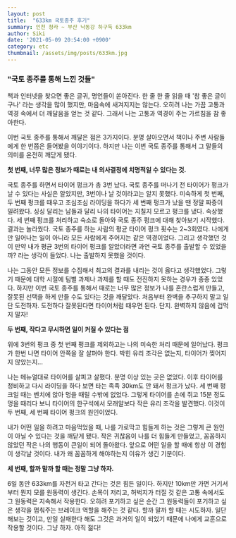 ```yaml
---
layout: post
title:  "633km 국토종주 후기"
summary: 인천 청라 ~ 부산 낙동강 하구둑 633km
author: Siki 
date: '2021-05-09 20:54:00 +0900'
category: etc
thumbnail: /assets/img/posts/633km.jpg
---
```

### "국토 종주를 통해 느낀 것들"



책과 인터넷을 찾으면 좋은 글귀, 명언들이 쏟아진다. 한 줄 한 줄 읽을 때 '참 좋은 글이구나' 라는 생각을 많이 했지만, 마음속에 새겨지지는 않는다. 오히려 나는 가끔 고통과 역경 속에서 더 깨달음을 얻는 것 같다. 그래서 나는 고통과 역경이 주는 가르침을 참 좋아한다.

이번 국토 종주를 통해서 깨달은 점은 3가지이다. 분명 살아오면서 책이나 주변 사람들에게 한 번쯤은 들어봤을 이야기이다. 하지만 나는 이번 국토 종주를 통해서 그 말들의 의미를 온전히 깨닫게 됐다.





**첫 번째, 너무 많은 정보가 때로는 내 의사결정에 치명적일 수 있다는 것.**

국토 종주를 하면서 타이어 펑크가 총 3번 났다. 국토 종주를 떠나기 전 타이어가 펑크가 날 수 있다는 사실은 알았지만, 3번이나 날 것이라고는 알지 못했다. 미숙하게 첫 번째, 두 번째 펑크를 때우고 조심조심 라이딩을 하다가 세 번째 펑크가 났을 땐 정말 짜증이 밀려왔다. 싱싱 달리는 남들과 달리 나의 타이어는 지칠지 모르고 펑크를 냈다. 속상했다. 세 번째 펑크를 처리하고 숙소로 돌아와 국토 종주 펑크에 대해 찾아보기 시작했다. 결과는 놀라웠다. 국토 종주를 하는 사람의 평균 타이어 펑크 횟수는 2~3회였다. 나에게만 일어나는 일이 아니라 모든 사람에게 주어지는 같은 역경이었다. 그리고 생각했던 것이 만약 내가 평균 3번의 타이어 펑크를 알았더라면 과연 국토 종주를 출발할 수 있었을까? 라는 생각이 들었다. 나는 출발하지 못했을 것이다. 

나는 그동안 모든 정보를 수집해서 최고의 결과를 내리는 것이 옳다고 생각했었다. 그렇기 때문에 대학 시절에 팀별 과제나 과제를 할 때도 전진하지 못하는 경우가 종종 있었다. 하지만 이번 국토 종주를 통해서 때로는 너무 많은 정보가 나를 혼란스럽게 만들고, 잘못된 선택을 하게 만들 수도 있다는 것을 깨달았다. 처음부터 완벽을 추구하지 말고 일단 도전하자. 도전하다 잘못된다면 타이어처럼 때우면 된다. 단지. 완벽하지 않음에 겁먹지 말자!





**두 번째, 작다고 무시하면 일이 커질 수 있다는 점**

위에 3번의 펑크 중 첫 번째 펑크를 제외하고는 나의 미숙한 처리 때문에 일어났다. 펑크가 한번 나면 타이어 안쪽을 잘 살펴야 한다. 박힌 유리 조각은 없는지, 타이어가 찢어지지 않았는지...

나는 메뉴얼대로 타이어를 살피고 살폈다. 분명 이상 있는 곳은 없었다. 이후 타이어를 정비하고 다시 라이딩을 하다 보면 타는 족족 30km도 안 돼서 펑크가 났다. 세 번째 펑크일 때는 벤치에 앉아 멍을 때릴 수밖에 없었다. 그렇게 타이어를 손에 쥐고 15분 정도 멍을 때리다 보니 타이어의 한구석에서 모래알보다 작은 유리 조각을 발견했다. 이것이 두 번째, 세 번째 타이어 펑크의 원인이었다. 

내가 어떤 일을 하려고 마음먹었을 때, 나를 가로막고 힘들게 하는 것은 그렇게 큰 원인이 아닐 수 있다는 것을 깨닫게 됐다. 작은 귀찮음이 나를 더 힘들게 만들었고, 꼼꼼하지 않았던 작은 나의 행동이 큰일이 되어 돌아왔다. 앞으로 어떤 일을 할 때에 항상 이 경험이 생각날 것이다. 내가 왜 꼼꼼하게 해야하는지 이유가 생긴 기분이다.





**세 번째, 할까 말까 할 때는 정말 그냥 하자.**

6일 동안 633km를 자전거 타고 간다는 것은 힘든 일이다. 하지만 10km만 가면 거기서부터 뭔지 모를 원동력이 생긴다. 손목이 저리고, 허벅지가 터질 것 같은 고통 속에서도 그 원동력은 지속해서 작용한다. 오히려 포기하고 싶은 순간 그 원동력들이 포기하고 싶은 생각을 멈춰주는 브레이크 역할을 해주는 것 같다. 할까 말까 할 때는 시도하자. 일단 해보는 것이고, 만일 실패한다 해도 그것은 과거의 일이 되었기 때문에 나에게 교훈으로 작용할 것이다. 그냥 하자. 아직 젊다!